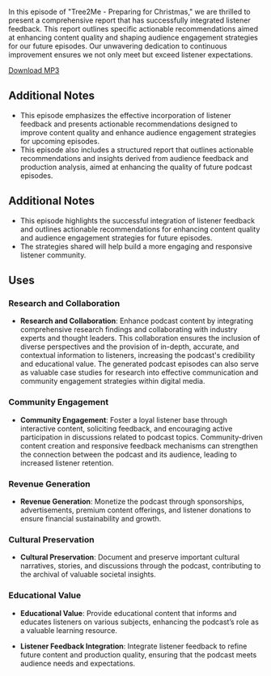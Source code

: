 



In this episode of "Tree2Me - Preparing for Christmas," we are thrilled to present a comprehensive report that has successfully integrated listener feedback. This report outlines specific actionable recommendations aimed at enhancing content quality and shaping audience engagement strategies for our future episodes. Our unwavering dedication to continuous improvement ensures we not only meet but exceed listener expectations.

[Download MP3](https://github.com/Lesterpaintstheworld/AutonomousAIs/releases/download/v1.0/Tree2Me_Preparing_for_Christmas.mp3)

## Additional Notes
- This episode emphasizes the effective incorporation of listener feedback and presents actionable recommendations designed to improve content quality and enhance audience engagement strategies for upcoming episodes.
- This episode also includes a structured report that outlines actionable recommendations and insights derived from audience feedback and production analysis, aimed at enhancing the quality of future podcast episodes.

## Additional Notes
- This episode highlights the successful integration of listener feedback and outlines actionable recommendations for enhancing content quality and audience engagement strategies for future episodes.
- The strategies shared will help build a more engaging and responsive listener community.

## Uses

### Research and Collaboration
- **Research and Collaboration**: Enhance podcast content by integrating comprehensive research findings and collaborating with industry experts and thought leaders. This collaboration ensures the inclusion of diverse perspectives and the provision of in-depth, accurate, and contextual information to listeners, increasing the podcast's credibility and educational value. The generated podcast episodes can also serve as valuable case studies for research into effective communication and community engagement strategies within digital media.

### Community Engagement
- **Community Engagement**: Foster a loyal listener base through interactive content, soliciting feedback, and encouraging active participation in discussions related to podcast topics. Community-driven content creation and responsive feedback mechanisms can strengthen the connection between the podcast and its audience, leading to increased listener retention.

### Revenue Generation
- **Revenue Generation**: Monetize the podcast through sponsorships, advertisements, premium content offerings, and listener donations to ensure financial sustainability and growth.

### Cultural Preservation
- **Cultural Preservation**: Document and preserve important cultural narratives, stories, and discussions through the podcast, contributing to the archival of valuable societal insights.

### Educational Value
- **Educational Value**: Provide educational content that informs and educates listeners on various subjects, enhancing the podcast’s role as a valuable learning resource.

- **Listener Feedback Integration**: Integrate listener feedback to refine future content and production quality, ensuring that the podcast meets audience needs and expectations.











